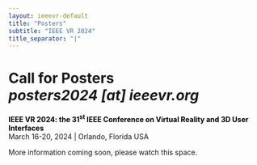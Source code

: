 ```yaml
---
layout: ieeevr-default
title: "Posters"
subtitle: "IEEE VR 2024"
title_separator: "|"
---
```


<div>
    <h1 id="cfp-posters"> Call for Posters<div class="floatRight"><i class="fas fa-fw fa-envelope-square emailIconSm" style=""></i><i class="emailTextSm">posters2024 [at] ieeevr.org</i></div></h1>
    <p>
        <strong style="color: black">IEEE VR 2024: the 31<sup>st</sup> IEEE Conference on Virtual Reality and 3D User Interfaces</strong><br />
            March 16-20, 2024 | Orlando, Florida USA
    </p>
    <p>
        More information coming soon, please watch this space.
    </p>
</div>

<!-- 
<div>
    <h1 id="cfp-posters"> Call for Posters</h1>
    <p>
        <strong style="color: black">IEEE VR 2024: the 31<sup>st</sup> IEEE Conference on Virtual Reality and 3D User Interfaces</strong><br />
        March 16-20, 2024 | Orlando, Florida USA
    </p>

    <h2 id="important-dates"> Important Dates </h2>
    <ul>
        <li><b>December 18, 2022:</b> Two-page abstract and optional material submission due</li>
        <li><b>January 27, 2024:</b> Notification of results</li>
        <li><b>February 3, 2024:</b> Camera-ready material and copyright submission via IEEE CPS (to be published in the conference’s abstract and workshop proceedings) and PCS (poster, video, and other additional materials) </li>
    </ul>
    <p>
        Each deadline is 23:59:59 AoE (Anywhere on Earth) == GMT/UTC-12:00 on the stated day, no matter where the submitter is located.
    </p>
    
    <h2 id="Overview">Overview</h2>
    <p>
        The 31<sup>st</sup> IEEE Conference on Virtual Reality and 3D User Interfaces 2024 seeks poster submissions, which describe recently completed work, highly relevant results of work in progress, or successful systems and applications, in all areas related to virtual reality, augmented reality, mixed reality, and 3D user interfaces.
    </p>
    <p>
        Presenting a poster is a great way to get feedback on work that has not yet been published. As the conference will be a hybrid, likely both a remote and in-person poster presentation will be part of the conference, with sessions for interactive discussion between presenters and attendees for at least two days where authors can orally present a brief summary of their work to all conference attendees. Note that, in order to maintain interactive and exciting poster presentations, we require at least one presenter per accepted poster to attend the conference virtually or in person.
 </p>

<p>
It is currently not decided which online platform will be used for the online part of the conference. We are aware of the fact that this is of vital interest, especially for poster presenters, and will inform all authors as soon as we have more information.
</p>
    
    <h2 id="submission-guidelines">Submission Guidelines</h2>
    <p>
        Submissions to the poster track must be written in English. The submission must be in the form of a two-page summary paper (references included) with a maximum of 100-word abstract. The submitted paper must be in PDF format with embedded fonts. Two-page papers will be included in the abstracts and workshop proceedings and will be archived in the IEEE Digital Library, and therefore must be formatted using the IEEE Computer Society format described at <a href="http://junctionpublishing.org/vgtc/Tasks/camera.html">http://junctionpublishing.org/vgtc/Tasks/camera.html</a>. 
        Poster papers must be submitted through a particular poster track available at the online submission site - 
        <a href="https://new.precisionconference.com/submissions">https://new.precisionconference.com/submissions</a>. Supplemental materials, such as a video or image, can be uploaded to the submission site as well, but are not mandatory. Every submission should be anonymous for a peer-review process.
    </p>
    
    <h2 id="contact">Contacts</h2>
    <p>
        For more information, please contact the Posters Chairs:
        <ul>
            <li>Isaac Cho, <i>Utah State University, USA</i></li>
            <li>Frank Guan, <i>Singapore Institute of Technology</i></li>
            <li>Yue Liu, <i>Beijing Institute of Technology, China</i></li>
            <li>Daniel Zielasko, <i>University of Trier, Germany</i></li>
        </ul>
        <i class="fas fa-fw fa-envelope-square emailIcon" style=""></i><i class="emailText">posters2024 [at] ieeevr.org</i>
    </p>
</div>
 -->
